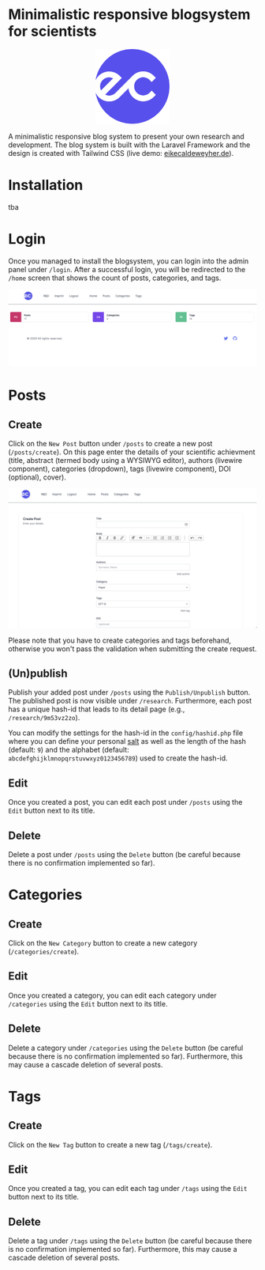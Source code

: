 # Minimalistic responsive blogsystem for scientists

<div align="center">
<img src="./public/logo.png" alt="ec-logo" width="150">
</div>

A minimalistic responsive blog system to present your own research and development. 
The blog system is built with the Laravel Framework and the design is created with Tailwind CSS (live demo: [eikecaldeweyher.de](https://eikecaldeweyher.de)).

# Installation
tba

# Login
Once you managed to install the blogsystem, you can login into the admin panel under ``/login``.
After a successful login, you will be redirected to the ``/home`` screen that shows the count of posts, categories, and tags.

<div align="center">
<img src="./public/home_screen.png" alt="home" width="700">
</div>

# Posts

Create
-----
Click on the ``New Post`` button under ``/posts`` to create a new post (``/posts/create``).
On this page enter the details of your scientific achievment (title, abstract (termed body using a WYSIWYG editor), authors (livewire component), categories (dropdown), tags (livewire component), DOI (optional), cover).

<div align="center">
<img src="./public/create-post_screen.png" alt="create-post" width="700">
</div>


Please note that you have to create categories and tags beforehand, otherwise you won't pass the validation when submitting the create request.

(Un)publish
-----------
Publish your added post under ``/posts`` using the ``Publish/Unpublish`` button.
The published post is now visible under ``/research``. Furthermore, each post has a unique hash-id that leads
to its detail page (e.g., ``/research/9m53vz2zo``). 

You can modify the settings for the hash-id in the ``config/hashid.php`` file
where you can define your personal [salt](https://en.wikipedia.org/wiki/Salt_(cryptography)) as well as the length of the hash (default: ``9``) and the alphabet (default: ``abcdefghijklmnopqrstuvwxyz0123456789``) used to create the hash-id.

Edit
----
Once you created a post, you can edit each post under ``/posts`` using the ``Edit`` button next to its title.

Delete
------
Delete a post under ``/posts`` using the ``Delete`` button (be careful because there is no confirmation implemented so far).

# Categories

Create
------
Click on the ``New Category`` button to create a new category (``/categories/create``).

Edit
----
Once you created a category, you can edit each category under ``/categories`` using the ``Edit`` button next to its title.

Delete
------
Delete a category under ``/categories`` using the ``Delete`` button (be careful because there is no confirmation implemented so far).
Furthermore, this may cause a cascade deletion of several posts.

# Tags

Create
------
Click on the ``New Tag`` button to create a new tag (``/tags/create``).

Edit
----
Once you created a tag, you can edit each tag under ``/tags`` using the ``Edit`` button next to its title.

Delete
------
Delete a tag under ``/tags`` using the ``Delete`` button (be careful because there is no confirmation implemented so far).
Furthermore, this may cause a cascade deletion of several posts.
